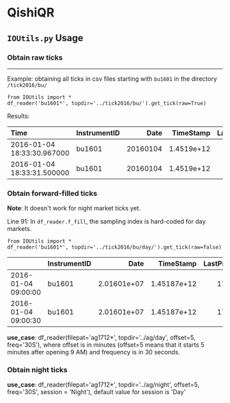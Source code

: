 # QishiQR

## `IOUtils.py` Usage
### Obtain raw ticks
---
Example: obtaining all ticks in csv files starting with `bu1601` in the directory `/tick2016/bu/`
```
from IOUtils import *
df_reader('bu1601*', topdir='../tick2016/bu/').get_tick(raw=True)
```
Results:

| Time                       | InstrumentID   |     Date |   TimeStamp |   LastPrice |   HighPrice |   LowPrice |   Volume |   Turnover |   AccVolume |   AccTurnover |   SettlePrice |   OpenInterest |   AskPrice1 |   AskPrice2 |   AskPrice3 |   AskPrice4 |   AskPrice5 |   AskVolume1 |   AskVolume2 |   AskVolume3 |   AskVolume4 |   AskVolume5 |   BidPrice1 |   BidPrice2 |   BidPrice3 |   BidPrice4 |   BidPrice5 |   BidVolume1 |   BidVolume2 |   BidVolume3 |   BidVolume4 |   BidVolume5 |   Type |   AveragePrice |   UpperLimitPrice |   LowerLimitPrice | UpdateTime   |
|:---------------------------|:---------------|---------:|------------:|------------:|------------:|-----------:|---------:|-----------:|------------:|--------------:|--------------:|---------------:|------------:|------------:|------------:|------------:|------------:|-------------:|-------------:|-------------:|-------------:|-------------:|------------:|------------:|------------:|------------:|------------:|-------------:|-------------:|-------------:|-------------:|-------------:|-------:|---------------:|------------------:|------------------:|:-------------|
| 2016-01-04 18:33:30.967000 | bu1601         | 20160104 |  1.4519e+12 |        1630 |        1630 |       1630 |        0 |         -1 |           0 |             0 |            -1 |          20284 |           0 |           0 |           0 |           0 |           0 |            0 |            0 |            0 |            0 |            0 |           0 |           0 |           0 |           0 |           0 |            0 |            0 |            0 |            0 |            0 |     -1 |              0 |              1734 |              1536 | 18:33:30.967 |
| 2016-01-04 18:33:31.500000 | bu1601         | 20160104 |  1.4519e+12 |        1630 |        1630 |       1630 |        0 |          0 |           0 |             0 |            -1 |          20284 |           0 |           0 |           0 |           0 |           0 |            0 |            0 |            0 |            0 |            0 |           0 |           0 |           0 |           0 |           0 |            0 |            0 |            0 |            0 |            0 |     -1 |              0 |              1734 |              1536 | 18:33:31.500 |



### Obtain forward-filled ticks

__Note__: It doesn't work for night market ticks yet.

Line 91: In `df_reader.f_fill`, the sampling index is hard-coded for day markets.


```
from IOUtils import *
df_reader('bu1601*', topdir='../tick2016/bu/day/').get_tick(raw=false)
```
|                     | InstrumentID   |        Date |   TimeStamp |   LastPrice |   HighPrice |   LowPrice |   Volume |   Turnover |   AccVolume |    AccTurnover |   SettlePrice |   OpenInterest |   AskPrice1 |   AskPrice2 |   AskPrice3 |   AskPrice4 |   AskPrice5 |   AskVolume1 |   AskVolume2 |   AskVolume3 |   AskVolume4 |   AskVolume5 |   BidPrice1 |   BidPrice2 |   BidPrice3 |   BidPrice4 |   BidPrice5 |   BidVolume1 |   BidVolume2 |   BidVolume3 |   BidVolume4 |   BidVolume5 |   Type |   AveragePrice |   UpperLimitPrice |   LowerLimitPrice | UpdateTime   |
|:--------------------|:---------------|------------:|------------:|------------:|------------:|-----------:|---------:|-----------:|------------:|---------------:|--------------:|---------------:|------------:|------------:|------------:|------------:|------------:|-------------:|-------------:|-------------:|-------------:|-------------:|------------:|------------:|------------:|------------:|------------:|-------------:|-------------:|-------------:|-------------:|-------------:|-------:|---------------:|------------------:|------------------:|:-------------|
| 2016-01-04 09:00:00 | bu1601         | 2.01601e+07 | 1.45187e+12 |        1702 |        1702 |       1702 |        4 |      68080 |           4 | 68080          |            -1 |          22640 |        1718 |           0 |           0 |           0 |           0 |            3 |            0 |            0 |            0 |            0 |        1700 |           0 |           0 |           0 |           0 |            1 |            0 |            0 |            0 |            0 |     -1 |           1702 |              1812 |              1606 | 08:59:00.500 |
| 2016-01-04 09:00:30 | bu1601         | 2.01601e+07 | 1.45187e+12 |        1706 |        1724 |       1702 |        0 |          0 |          70 |     1.2012e+06 |            -1 |          22666 |        1708 |           0 |           0 |           0 |           0 |            8 |            0 |            0 |            0 |            0 |        1706 |           0 |           0 |           0 |           0 |            1 |            0 |            0 |            0 |            0 |     -1 |           1716 |              1812 |              1606 | 09:00:30.000 |


__use_case__: df_reader(filepat='ag1712*', topdir='../ag/day', offset=5, freq='30S'), where offset is in minutes (offset=5 means that it starts 5 minutes after opening 9 AM) and frequency is in 30 seconds.


### Obtain night ticks
__use_case__: df_reader(filepat='ag1712*', topdir='../ag/night', offset=5, freq='30S', session = 'Night'), default value for session is 'Day'
